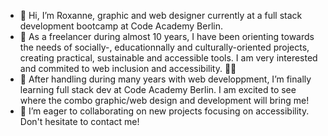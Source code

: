 - 👋 Hi, I’m Roxanne, graphic and web designer currently at a full stack development bootcamp at Code Academy Berlin.
- 👀 As a freelancer during almost 10 years, I have been orienting towards the needs of socially-, educationnally and culturally-oriented projects, creating practical, sustainable and accessible tools. I am very interested and commited to web inclusion and accessibility. 🌈💪
- 🌱 After handling during many years with web developpment, I’m finally learning full stack dev at Code Academy Berlin. I am excited to see where the combo graphic/web design and development will bring me!
- 👾 I’m eager to collaborating on new projects focusing on accessibility. Don't hesitate to contact me!

<!---
ROXBOZ/ROXBOZ is a ✨ special ✨ repository because its `README.md` (this file) appears on your GitHub profile.
You can click the Preview link to take a look at your changes.
--->

